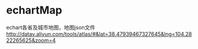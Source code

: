 # echartMap
echart各省及城市地图，地图json文件
http://datav.aliyun.com/tools/atlas/#&lat=38.47939467327645&lng=104.2822265625&zoom=4
